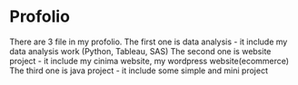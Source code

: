 # Profolio
There are 3 file in my profolio.
The first one is data analysis - it include my data analysis work (Python, Tableau, SAS)
The second one is website project - it include my cinima website, my wordpress website(ecommerce)
The third one is java project - it include some simple and mini project
